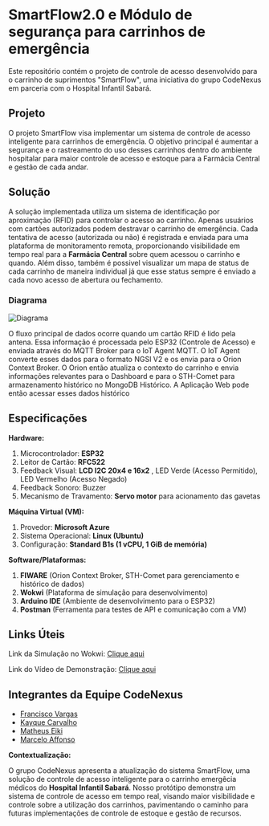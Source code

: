 # SmartFlow2.0 e Módulo de segurança para carrinhos de emergência

Este repositório contém o projeto de controle de acesso desenvolvido para o carrinho de suprimentos "SmartFlow", uma iniciativa do grupo CodeNexus em parceria com o Hospital Infantil Sabará.

## Projeto

O projeto SmartFlow visa implementar um sistema de controle de acesso inteligente para carrinhos de emergência. O objetivo principal é aumentar a segurança e o rastreamento do uso desses carrinhos dentro do ambiente hospitalar para maior controle de acesso e estoque para a Farmácia Central e gestão de cada andar.

## Solução

A solução implementada utiliza um sistema de identificação por aproximação (RFID) para controlar o acesso ao carrinho. Apenas usuários com cartões autorizados podem destravar o carrinho de emergência. Cada tentativa de acesso (autorizada ou não) é registrada e enviada para uma plataforma de monitoramento remota, proporcionando visibilidade em tempo real para a **Farmácia Central** sobre quem acessou o carrinho e quando. Além disso, também é possivel visualizar um mapa de status de cada carrinho de maneira individual já que esse status sempre é enviado a cada novo acesso de abertura ou fechamento.

### Diagrama

![Diagrama](https://github.com/user-attachments/assets/8e21f055-2ecd-410a-8f9b-13293996e1e2)

O fluxo principal de dados ocorre quando um cartão RFID é lido pela antena. Essa informação é processada pelo ESP32 (Controle de Acesso) e enviada através do MQTT Broker para o IoT Agent MQTT. O IoT Agent converte esses dados para o formato NGSI V2 e os envia para o Orion Context Broker. O Orion então atualiza o contexto do carrinho e envia informações relevantes para o Dashboard e para o STH-Comet para armazenamento histórico no MongoDB Histórico. A Aplicação Web pode então acessar esses dados histórico

## Especificações

**Hardware:**
1. Microcontrolador: **ESP32**
2. Leitor de Cartão: **RFC522**
3. Feedback Visual: **LCD I2C 20x4 e 16x2** , LED Verde (Acesso Permitido), LED Vermelho (Acesso Negado)
4. Feedback Sonoro: Buzzer
5. Mecanismo de Travamento: **Servo motor** para acionamento das gavetas

**Máquina Virtual (VM):**
1. Provedor: **Microsoft Azure**
2. Sistema Operacional: **Linux (Ubuntu)**
3. Configuração: **Standard B1s (1 vCPU, 1 GiB de memória)**

**Software/Plataformas:**
1. **FIWARE** (Orion Context Broker, STH-Comet para gerenciamento e histórico de dados)
2. **Wokwi** (Plataforma de simulação para desenvolvimento)
3. **Arduino IDE** (Ambiente de desenvolvimento para o ESP32)
4. **Postman** (Ferramenta para testes de API e comunicação com a VM)

## Links Úteis

Link da Simulação no Wokwi: [Clique aqui](https://wokwi.com/projects/433399421274488833)

Link do Vídeo de Demonstração: [Clique aqui](https://youtu.be/HRn_Xj3Sltk)

## Integrantes da Equipe CodeNexus

- [Francisco Vargas](https://github.com/Franciscov25)
- [Kayque Carvalho](https://github.com/Kay-Carv)
- [Matheus Eiki](https://github.com/Matheus-Eiki)
- [Marcelo Affonso](https://github.com/tenebres-cpu)

**Contextualização:**

O grupo CodeNexus apresenta a atualização do sistema SmartFlow, uma solução de controle de acesso inteligente para o carrinho emergêcia médicos do **Hospital Infantil Sabará**. Nosso protótipo demonstra um sistema de controle de acesso em tempo real, visando maior visibilidade e controle sobre a utilização dos carrinhos, pavimentando o caminho para futuras implementações de controle de estoque e gestão de recursos.
